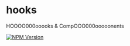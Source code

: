# hooks
HOOOO000ooooks &amp; CompOOO000ooooonents

<p>
    <a href="https://www.npmjs.com/package/@pawgame/hooks"><img src="https://img.shields.io/npm/v/@pawgame/hooks.svg?style=flat-square&colorB=51C838"
                                                       alt="NPM Version"></a>
